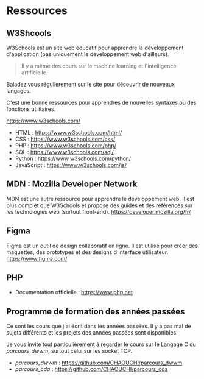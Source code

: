 


# Ressources 
## W3Shcools
W3Schools est un site web éducatif pour apprendre la développement d'application (pas uniquement le developpement web d'ailleurs).

> Il y a même des cours sur le machine learning et l'intelligence artificielle.

Baladez vous régulierement sur le site pour découvrir de nouveaux langages.

C'est une bonne ressources pour apprendres de nouvelles syntaxes ou des fonctions utilitaires.

https://www.w3schools.com/
- HTML : https://www.w3schools.com/html/
- CSS : https://www.w3schools.com/css/
- PHP : https://www.w3schools.com/php/
- SQL : https://www.w3schools.com/sql/
- Python : https://www.w3schools.com/python/
- JavaScript : https://www.w3schools.com/js/

## MDN : Mozilla Developer Network
MDN est une autre ressource pour apprendre le développement web. Il est plus complet que W3Schools et propose des guides et des références sur les technologies web (surtout front-end).
https://developer.mozilla.org/fr/

## Figma
Figma est un outil de design collaboratif en ligne. Il est utilisé pour créer des maquettes, des prototypes et des designs d'interface utilisateur.
https://www.figma.com/

## PHP 
- Documentation officielle : https://www.php.net

## Programme de formation des années passées
Ce sont les cours que j'ai écrit dans les années passées. Il y a pas mal de sujets différents et les projets des années passées sont disponibles.

Je vous invite tout particulièrement à regarder le cours sur le Langage C du *parcours_dwwm*, surtout celui sur les socket TCP.

- *parcours_dwwm* : https://github.com/CHAOUCHI/parcours_dwwm
- *parcours_cda* : https://github.com/CHAOUCHI/parcours_cda
